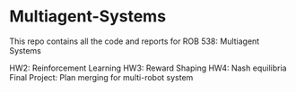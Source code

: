 # Multiagent-Systems

This repo contains all the code and reports for ROB 538: Multiagent Systems

HW2: Reinforcement Learning
HW3: Reward Shaping
HW4: Nash equilibria
Final Project: Plan merging for multi-robot system
